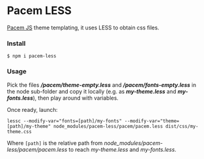 ﻿# Pacem LESS

[Pacem JS](https://www.npmjs.com/package/pacem) theme templating, it uses LESS to obtain css files.

### Install

```
$ npm i pacem-less
```

### Usage

Pick the files **_/pacem/theme-empty.less_** and **_/pacem/fonts-empty.less_** 
in the node sub-folder and copy it locally (e.g. as **_my-theme.less_** and **_my-fonts.less_**), then play around with variables.

Once ready, launch:

```
lessc --modify-var="fonts=[path]/my-fonts" --modify-var="theme=[path]/my-theme" node_modules/pacem-less/pacem/pacem.less dist/css/my-theme.css
```

Where `[path]` is the relative path from _node_modules/pacem-less/pacem/pacem.less_ to
reach _my-theme.less_ and _my-fonts.less_.